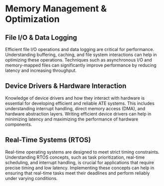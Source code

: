 # Memory Management & Optimization

## File I/O & Data Logging
Efficient file I/O operations and data logging are critical for performance. Understanding buffering, caching, and file system interactions can help in optimizing these operations. Techniques such as asynchronous I/O and memory-mapped files can significantly improve performance by reducing latency and increasing throughput.

## Device Drivers & Hardware Interaction
Knowledge of device drivers and how they interact with hardware is essential for developing efficient and reliable ATE systems. This includes understanding interrupt handling, direct memory access (DMA), and hardware abstraction layers. Writing efficient device drivers can help in minimizing latency and maximizing the performance of hardware components.

## Real-Time Systems (RTOS)
Real-time operating systems are designed to meet strict timing constraints. Understanding RTOS concepts, such as task prioritization, real-time scheduling, and interrupt handling, is crucial for applications that require precise timing and low latency. Implementing these concepts can help in ensuring that real-time tasks meet their deadlines and perform reliably under varying conditions.
